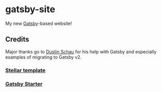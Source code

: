 # gatsby-site

My new [Gatsby](https://www.gatsbyjs.org/)-based website!

## Credits
Major thanks go to [Dustin Schau](https://dustinschau.com/) for his help with Gatsby and especially examples of migrating to Gatsby v2.

### [Stellar template](https://html5up.net/stellar)

### [Gatsby Starter](http://gatsby-stellar.surge.sh/)
